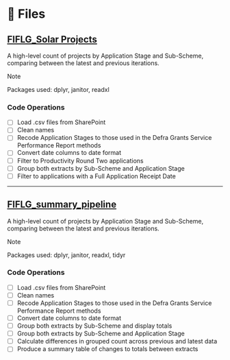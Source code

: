 # :floppy_disk: Files

## [FIFLG_Solar Projects](https://github.com/jbutler1993/FIFLG_Pipelines/blob/main/FIFLG_solar_projects.R)
A high-level count of projects by Application Stage and Sub-Scheme, comparing between the latest and previous iterations.

> [!NOTE]
> Packages used: dplyr, janitor, readxl

### Code Operations
- [ ] Load .csv files from SharePoint
- [ ] Clean names
- [ ] Recode Application Stages to those used in the Defra Grants Service Performance Report methods
- [ ] Convert date columns to date format
- [ ] Filter to Productivity Round Two applications
- [ ] Group both extracts by Sub-Scheme and Application Stage
- [ ] Filter to applications with a Full Application Receipt Date

---

## [FIFLG_summary_pipeline](https://github.com/jbutler1993/FIFLG_Pipelines/blob/main/FIFLG_summary_pipeline.R)
A high-level count of projects by Application Stage and Sub-Scheme, comparing between the latest and previous iterations.

> [!NOTE]
> Packages used: dplyr, janitor, readxl, tidyr

### Code Operations
- [ ] Load .csv files from SharePoint
- [ ] Clean names
- [ ] Recode Application Stages to those used in the Defra Grants Service Performance Report methods
- [ ] Convert date columns to date format
- [ ] Group both extracts by Sub-Scheme and display totals
- [ ] Group both extracts by Sub-Scheme and Application Stage
- [ ] Calculate differences in grouped count across previous and latest data
- [ ] Produce a summary table of changes to totals between extracts

